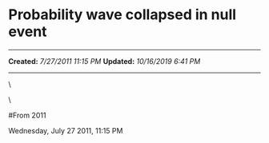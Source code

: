 Probability wave collapsed in null event
========================================

  -------------- ----------------------
  **Created:**   *7/27/2011 11:15 PM*
  **Updated:**   *10/16/2019 6:41 PM*
  -------------- ----------------------

\

\

\#From 2011

Wednesday, July 27 2011, 11:15 PM

 
